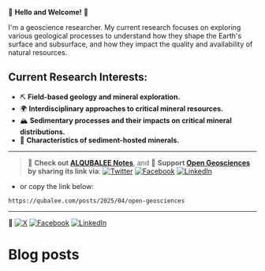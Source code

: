🌟 **Hello and Welcome!** 🌟

I'm a geoscience researcher. My current research focuses on exploring various geological processes to understand how they shape the Earth's surface and subsurface, and how they impact the quality and availability of natural resources.

## **Current Research Interests**:

- ⛏️ **Field-based geology and mineral exploration.**
- 🌍 **Interdisciplinary approaches to critical mineral resources.**
- 🏔️ **Sedimentary processes and their impacts on critical mineral distributions.**
- 💎 **Characteristics of sediment-hosted minerals.**

____
> 📝 **Check out [ALQUBALEE Notes](https://qubalee.com/)**, and 🙌 **Support [Open Geosciences](https://qubalee.com/posts/2025/04/open-geosciences) by sharing its link via**: [![Twitter](https://img.icons8.com/color/48/000000/twitter.png)](https://twitter.com/share?url=https://qubalee.com/posts/2025/04/open-geosciences) 
[![Facebook](https://img.icons8.com/color/48/000000/facebook.png)](https://www.facebook.com/sharer/sharer.php?u=https://qubalee.com/posts/2025/04/open-geosciences) 
[![LinkedIn](https://img.icons8.com/color/48/000000/linkedin.png)](https://www.linkedin.com/sharing/share-offsite/?url=https://qubalee.com/posts/2025/04/open-geosciences)
- or copy the link below:
```copy
https://qubalee.com/posts/2025/04/open-geosciences
```
____
🙌 <a href="https://twitter.com/share?url=https://qubalee.com/posts/2025/04/open-geosciences" target="_blank"><img src="https://img.icons8.com/color/16/000000/x-twitter.png" alt="X" /></a>
<a href="https://www.facebook.com/sharer/sharer.php?u=https://qubalee.com/posts/2025/04/open-geosciences" target="_blank"><img src="https://img.icons8.com/color/16/000000/facebook-new.png" alt="Facebook" /></a>
<a href="https://www.linkedin.com/sharing/share-offsite/?url=https://qubalee.com/posts/2025/04/open-geosciences" target="_blank"><img src="https://img.icons8.com/color/16/000000/linkedin.png" alt="LinkedIn" /></a>

# Blog posts
<!-- BLOG-POST-LIST:START -->
<!-- BLOG-POST-LIST:END -->
